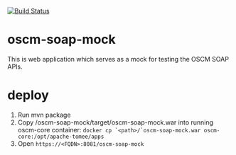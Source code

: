 [![Build Status](https://travis-ci.org/servicecatalog/oscm-soap-mock.svg?branch=master)](https://travis-ci.org/servicecatalog/oscm-soap-mock)

# oscm-soap-mock

This is web application which serves as a mock for testing the OSCM SOAP APIs.

# deploy
1. Run mvn package 
2. Copy /oscm-soap-mock/target/oscm-soap-mock.war into running oscm-core container:
   ``` docker cp `<path>/`oscm-soap-mock.war oscm-core:/opt/apache-tomee/apps ```
3. Open `https://<FQDN>:8081/oscm-soap-mock`   

